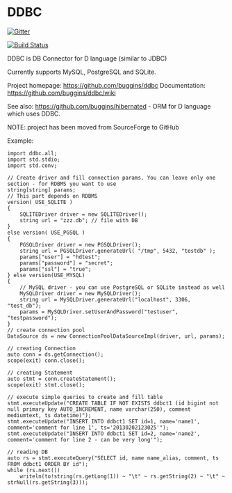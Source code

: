 DDBC
====

[![Gitter](https://badges.gitter.im/Join%20Chat.svg)](https://gitter.im/buggins/ddbc?utm_source=badge&utm_medium=badge&utm_campaign=pr-badge&utm_content=badge)

[![Build Status](https://travis-ci.org/buggins/ddbc.svg?branch=master)](https://travis-ci.org/buggins/ddbc)

DDBC is DB Connector for D language (similar to JDBC)

Currently supports MySQL, PostgreSQL and SQLite.

Project homepage: https://github.com/buggins/ddbc
Documentation: https://github.com/buggins/ddbc/wiki

See also: https://github.com/buggins/hibernated - ORM for D language which uses DDBC.

NOTE: project has been moved from SourceForge to GitHub

Example:

    import ddbc.all;
    import std.stdio;
    import std.conv;

    // Create driver and fill connection params. You can leave only one section - for RDBMS you want to use
    string[string] params;
    // This part depends on RDBMS
    version( USE_SQLITE )
    {
        SQLITEDriver driver = new SQLITEDriver();
        string url = "zzz.db"; // file with DB
    }
    else version( USE_PGSQL )
    {
        PGSQLDriver driver = new PGSQLDriver();
        string url = PGSQLDriver.generateUrl( "/tmp", 5432, "testdb" );
        params["user"] = "hdtest";
        params["password"] = "secret";
        params["ssl"] = "true";
    } else version(USE_MYSQL)
    {
        // MySQL driver - you can use PostgreSQL or SQLite instead as well
        MySQLDriver driver = new MySQLDriver();
        string url = MySQLDriver.generateUrl("localhost", 3306, "test_db");
        params = MySQLDriver.setUserAndPassword("testuser", "testpassword");
    }
    // create connection pool
    DataSource ds = new ConnectionPoolDataSourceImpl(driver, url, params);

    // creating Connection
    auto conn = ds.getConnection();
    scope(exit) conn.close();

    // creating Statement
    auto stmt = conn.createStatement();
    scope(exit) stmt.close();

    // execute simple queries to create and fill table
    stmt.executeUpdate("CREATE TABLE IF NOT EXISTS ddbct1 (id bigint not null primary key AUTO_INCREMENT, name varchar(250), comment mediumtext, ts datetime)");
    stmt.executeUpdate("INSERT INTO ddbct1 SET id=1, name='name1', comment='comment for line 1', ts='20130202123025'");
    stmt.executeUpdate("INSERT INTO ddbct1 SET id=2, name='name2', comment='comment for line 2 - can be very long'");

    // reading DB
    auto rs = stmt.executeQuery("SELECT id, name name_alias, comment, ts FROM ddbct1 ORDER BY id");
    while (rs.next())
        writeln(to!string(rs.getLong(1)) ~ "\t" ~ rs.getString(2) ~ "\t" ~ strNull(rs.getString(3)));
